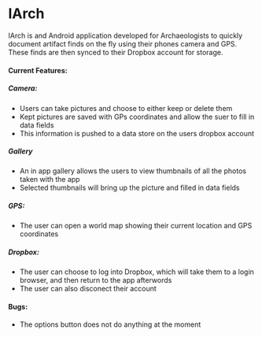 IArch
=====

IArch is and Android application developed for Archaeologists to quickly document artifact finds
on the fly using their phones camera and GPS. These finds are then synced to their Dropbox account for storage.

#### Current Features:
##### Camera:
  - Users can take pictures and choose to either keep or delete them
  - Kept pictures are saved with GPs coordinates and allow the suer to fill in data fields
  - This information is pushed to a data store on the users dropbox account

##### Gallery
  - An in app gallery allows the users to view thumbnails of all the photos taken with the app
  - Selected thumbnails will bring up the picture and filled in data fields

##### GPS:
  - The user can open a world map showing their current location and GPS coordinates

##### Dropbox:
  - The user can choose to log into Dropbox, which will take them to a login browser, and then return to the app afterwords
  - The user can also disconect their account
  
#### Bugs:
  - The options button does not do anything at the moment
  
